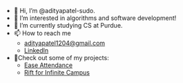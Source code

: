 - 👋 Hi, I’m @adityapatel-sudo.
- 👀 I’m interested in algorithms and software development!
- 🌱 I’m currently studying CS at Purdue.
- 📫 How to reach me 
  - adityapatel1204@gmail.com
  - [LinkedIn](https://www.linkedin.com/in/adityapatel123/)
- 🎈Check out some of my projects:
  - [Ease Attendance](https://easeattendance.com/)
  - [Rift for Infinite Campus](https://riftapp.io/)

<!---
adityapatel-sudo/adityapatel-sudo is a ✨ special ✨ repository because its `README.md` (this file) appears on your GitHub profile.
You can click the Preview link to take a look at your changes.
--->
